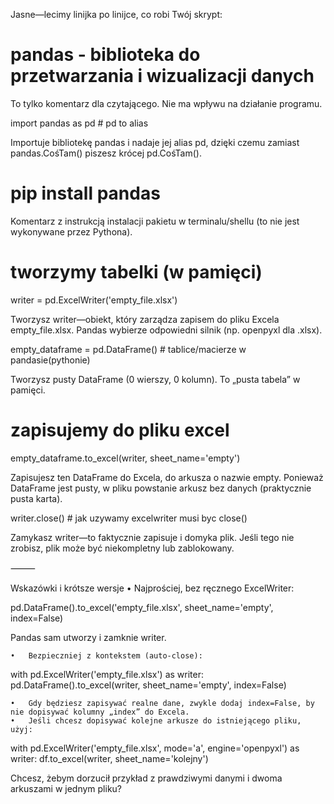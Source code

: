 Jasne—lecimy linijka po linijce, co robi Twój skrypt:

# pandas - biblioteka do przetwarzania i wizualizacji danych

To tylko komentarz dla czytającego. Nie ma wpływu na działanie programu.

import pandas as pd  # pd to alias

Importuje bibliotekę pandas i nadaje jej alias pd, dzięki czemu zamiast pandas.CośTam() piszesz krócej pd.CośTam().

#  pip install pandas

Komentarz z instrukcją instalacji pakietu w terminalu/shellu (to nie jest wykonywane przez Pythona).

# tworzymy tabelki (w pamięci)
writer = pd.ExcelWriter('empty_file.xlsx')

Tworzysz writer—obiekt, który zarządza zapisem do pliku Excela empty_file.xlsx. Pandas wybierze odpowiedni silnik (np. openpyxl dla .xlsx).

empty_dataframe = pd.DataFrame()  # tablice/macierze w pandasie(pythonie)

Tworzysz pusty DataFrame (0 wierszy, 0 kolumn). To „pusta tabela” w pamięci.

# zapisujemy do pliku excel
empty_dataframe.to_excel(writer, sheet_name='empty')

Zapisujesz ten DataFrame do Excela, do arkusza o nazwie empty. Ponieważ DataFrame jest pusty, w pliku powstanie arkusz bez danych (praktycznie pusta karta).

writer.close()  # jak uzywamy excelwriter musi byc close()

Zamykasz writer—to faktycznie zapisuje i domyka plik. Jeśli tego nie zrobisz, plik może być niekompletny lub zablokowany.

⸻

Wskazówki i krótsze wersje
	•	Najprościej, bez ręcznego ExcelWriter:

pd.DataFrame().to_excel('empty_file.xlsx', sheet_name='empty', index=False)

Pandas sam utworzy i zamknie writer.

	•	Bezpieczniej z kontekstem (auto-close):

with pd.ExcelWriter('empty_file.xlsx') as writer:
    pd.DataFrame().to_excel(writer, sheet_name='empty', index=False)


	•	Gdy będziesz zapisywać realne dane, zwykle dodaj index=False, by nie dopisywać kolumny „index” do Excela.
	•	Jeśli chcesz dopisywać kolejne arkusze do istniejącego pliku, użyj:

with pd.ExcelWriter('empty_file.xlsx', mode='a', engine='openpyxl') as writer:
    df.to_excel(writer, sheet_name='kolejny')



Chcesz, żebym dorzucił przykład z prawdziwymi danymi i dwoma arkuszami w jednym pliku?
